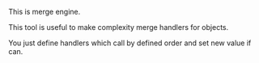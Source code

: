 This is merge engine.

This tool is useful to make complexity merge handlers for objects.

You just define handlers which call by defined order and set new value if can.

